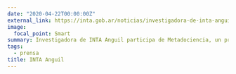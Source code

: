 ```yaml
---
date: "2020-04-22T00:00:00Z"
external_link: https://inta.gob.ar/noticias/investigadora-de-inta-anguil-participa-de-metadociencia-un-proyecto-para-capacitar-a-docentes-en-educacion-virtual-0
image:
  focal_point: Smart
summary: Investigadora de INTA Anguil participa de Metadociencia, un proyecto para capacitar a docentes en educación virtual 
tags:
  - prensa
title: INTA Anguil 
---
```

